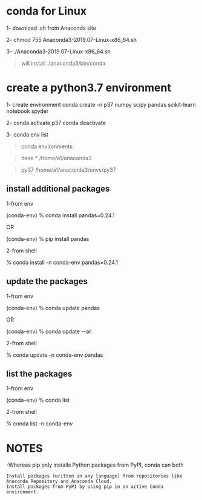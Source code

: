 # conda for Linux 

1- download .sh from Anaconda site

2-
chmod 755 Anaconda3-2019.07-Linux-x86_64.sh

3-
./Anaconda3-2019.07-Linux-x86_64.sh
>will install ./anaconda3/bin/conda


# create a python3.7 environment

1- create environment
conda create -n p37 numpy scipy pandas scikit-learn notebook spyder

2-
conda activate p37
conda deactivate

3-
conda env list
>conda environments:

>base                  *  /home/a1/anaconda3

>py37                     /home/a1/anaconda3/envs/py37


## install additional packages

1-from env

(conda-env) % conda install pandas=0.24.1

OR

(conda-env) % pip install pandas

2-from shell

% conda install -n conda-env pandas=0.24.1 



## update the packages

1-from env

(conda-env) % conda update pandas

OR

(conda-env) % conda update --all

2-from shell

% conda update -n conda-env pandas



## list the packages 

1-from env

(conda-env) % conda list

2-from shell

% conda list -n conda-env



# NOTES

-Whereas pip only installs Python packages from PyPI, conda can both

    Install packages (written in any language) from repositories like Anaconda Repository and Anaconda Cloud.
    Install packages from PyPI by using pip in an active Conda environment.
